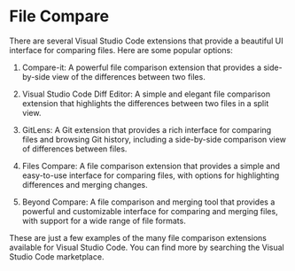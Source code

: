 # File Compare

There are several Visual Studio Code extensions that provide a beautiful UI interface for comparing files. Here are some popular options:

1. Compare-it: A powerful file comparison extension that provides a side-by-side view of the differences between two files.

2. Visual Studio Code Diff Editor: A simple and elegant file comparison extension that highlights the differences between two files in a split view.

3. GitLens: A Git extension that provides a rich interface for comparing files and browsing Git history, including a side-by-side comparison view of differences between files.

4. Files Compare: A file comparison extension that provides a simple and easy-to-use interface for comparing files, with options for highlighting differences and merging changes.

5. Beyond Compare: A file comparison and merging tool that provides a powerful and customizable interface for comparing and merging files, with support for a wide range of file formats.

These are just a few examples of the many file comparison extensions available for Visual Studio Code. You can find more by searching the Visual Studio Code marketplace.
